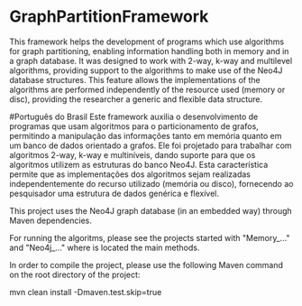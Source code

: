 # GraphPartitionFramework

This framework helps the development of programs which use algorithms for graph partitioning, enabling information handling both in memory and in a graph database. 
It was designed to work with 2-way, k-way and multilevel algorithms, providing support to the algorithms to make use of the Neo4J database structures. This feature allows the implementations of the algorithms are performed independently of the resource used (memory or disc), providing the researcher a generic and flexible data structure.

#Português do Brasil
Este framework auxilia o desenvolvimento de programas que usam algoritmos para o particionamento de grafos, permitindo a manipulação das informações tanto em memória quanto em um banco de dados orientado a grafos.
Ele foi projetado para trabalhar com algoritmos 2-way, k-way e multiníveis, dando suporte para que os algoritmos utilizem as estruturas do banco Neo4J. Esta característica permite que as implementações dos algoritmos sejam realizadas independentemente do recurso utilizado (memória ou disco), fornecendo ao pesquisador uma estrutura de dados genérica e flexível.


This project uses the Neo4J graph database (in an embedded way) through Maven dependencies.

For running the algoritms, please see the projects started with "Memory_..." and "Neo4j_..." where is located the main methods.

In order to compile the project, please use the following Maven command on the root directory of the project:

mvn clean install -Dmaven.test.skip=true

